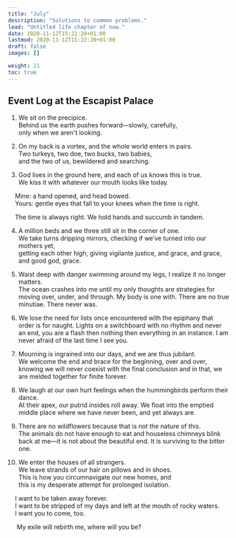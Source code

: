 ```yaml
---
title: "July"
description: "Solutions to common problems."
lead: "Untitled life chapter of now."
date: 2020-11-12T15:22:20+01:00
lastmod: 2020-11-12T15:22:20+01:00
draft: false
images: []

weight: 21
toc: true
---
```



## Event Log at the Escapist Palace

1.	We sit on the precipice.  
Behind us the earth pushes forward—slowly, carefully,  
only when we aren't looking.  

2.	On my back is a vortex, and the whole world enters in pairs.  
Two turkeys, two doe, two bucks, two babies,  
and the two of us, bewildered and searching. 
3.	God lives in the ground here, and each of us knows this is true.  
We kiss it with whatever our mouth looks like today.  

&nbsp;&nbsp;&nbsp;&nbsp;Mine: a hand opened, and head bowed.  
&nbsp;&nbsp;&nbsp;&nbsp;Yours: gentle eyes that fall to your knees when the time is right.  

  &nbsp;&nbsp;&nbsp;&nbsp;The time is always right. We hold hands and succumb in tandem.

4.	A million beds and we three still sit in the corner of one.  
We take turns dripping mirrors, checking if we’ve turned into our mothers yet,  
getting each other high, giving vigilante justice, and grace, and grace, and good god, grace.

5.	Waist deep with danger swimming around my legs, I realize it no longer matters.  
The ocean crashes into me until my only thoughts are strategies for moving over, under, and through. My body is one with. There are no true minutiae. There never was.
6.	We lose the need for lists once encountered with the epiphany that order is for naught. Lights on a switchboard with no rhythm and never an end, you are a flash then nothing then everything in an instance. I am never afraid of the last time I see you. 
7.	Mourning is ingrained into our days, and we are thus jubilant.  
We welcome the end and brace for the beginning, over and over, knowing we will never coexist with the final conclusion and in that, we are melded together for finite forever. 
8.	We laugh at our own hurt feelings when the hummingbirds perform their dance.  
At their apex, our putrid insides roll away. We float into the emptied middle place where we have never been, and yet always are. 
9.	There are no wildflowers because that is not the nature of this.  
The animals do not have enough to eat and houseless chimneys blink back at me—it is not about the beautiful end. It is surviving to the bitter one. 
10.	We enter the houses of all strangers.   
We leave strands of our hair on pillows and in shoes.  
This is how you circumnavigate our new homes, and   
this is my desperate attempt for prolonged isolation.   

  &nbsp;&nbsp;&nbsp;&nbsp;I want to be taken away forever.   
  &nbsp;&nbsp;&nbsp;&nbsp;I want to be stripped of my days and left at the mouth of rocky waters.   
  &nbsp;&nbsp;&nbsp;&nbsp;I want you to come, too.   
  
  &nbsp;&nbsp;&nbsp;&nbsp; My exile will rebirth me, where will you be? 
